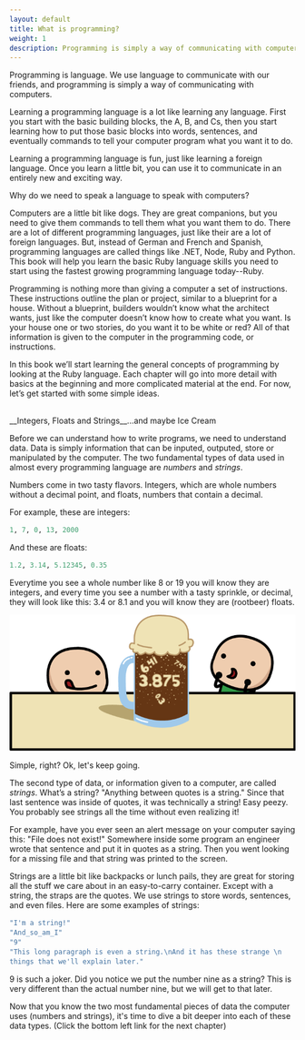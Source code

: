 ```yaml
---
layout: default
title: What is programming?
weight: 1
description: Programming is simply a way of communicating with computers. This book teaches you the basic elements needed to learn how to code.
---
```


Programming is language. We use language to communicate with our friends, and programming is simply a way of communicating with computers.

Learning a programming language is a lot like learning any language. First you start with the basic building blocks, the A, B, and Cs, then you start learning how to put those basic blocks into words, sentences, and eventually commands to tell your computer program what you want it to do.

Learning a programming language is fun, just like learning a foreign language. Once you learn a little bit, you can use it to communicate in an entirely new and exciting way.

Why do we need to speak a language to speak with computers?

Computers are a little bit like dogs. They are great companions, but you need to give them commands to tell them what you want them to do. There are a lot of different programming languages, just like their are a lot of foreign languages. But, instead of German and French and Spanish, programming languages are called things like .NET,  Node, Ruby and Python. This book will help you learn the basic Ruby language skills you need to start using the fastest growing programming language today--Ruby.

Programming is nothing more than giving a computer a set of instructions. These instructions outline the plan or project, similar to a blueprint for a house. Without a blueprint, builders wouldn’t know what the architect wants, just like the computer doesn’t know how to create what you want. Is your house one or two stories, do you want it to be white or red? All of that information is given to the computer in the programming code, or instructions.

In this book we’ll start learning the general concepts of programming by looking at the Ruby language. Each chapter will go into more detail with basics at the beginning and more complicated material at the end. For now, let’s get started with some simple ideas.

<br />
__Integers, Floats and Strings__...and maybe Ice Cream

Before we can understand how to write programs, we need to understand data. Data is simply information that can be inputed, outputed, store or manipulated by the computer. The two fundamental types of data used in almost every programming language are _numbers_ and _strings_.

Numbers come in two tasty flavors. Integers, which are whole numbers without a decimal point, and floats, numbers that contain a decimal.

For example, these are integers:

```ruby
1, 7, 0, 13, 2000
```

And these are floats:

```ruby
1.2, 3.14, 5.12345, 0.35
```

Everytime you see a whole number like 8 or 19 you will know they are integers, and every time you see a number with a tasty sprinkle, or decimal, they will look like this: 3.4 or 8.1 and you will know they are (rootbeer) floats.

<div class="inline-img">
  <img src="/images/rootbeer_float.png"/>
</div>

Simple, right? Ok, let's keep going.

The second type of data, or information given to a computer, are called _strings_. What’s a string? "Anything between quotes is a string." Since that last sentence was inside of quotes, it was technically a string! Easy peezy. You probably see strings all the time without even realizing it!

For example, have you ever seen an alert message on your computer saying this: "File does not exist!" Somewhere inside some program an engineer wrote that sentence and put it in quotes as a string. Then you went looking for a missing file and that string was printed to the screen.

Strings are a little bit like backpacks or lunch pails, they are great for storing all the stuff we care about in an easy-to-carry container. Except with a string, the straps are the quotes. We use strings to store words, sentences, and even files. Here are some examples of strings:

```ruby
"I'm a string!"
"And_so_am_I"
"9"
"This long paragraph is even a string.\nAnd it has these strange \n
things that we'll explain later."
```

9 is such a joker. Did you notice we put the number nine as a string? This is very different than the actual number nine, but we will get to that later.

Now that you know the two most fundamental pieces of data the computer uses (numbers and strings), it's time to dive a bit deeper into each of these data types. (Click the bottom left link for the next chapter)
